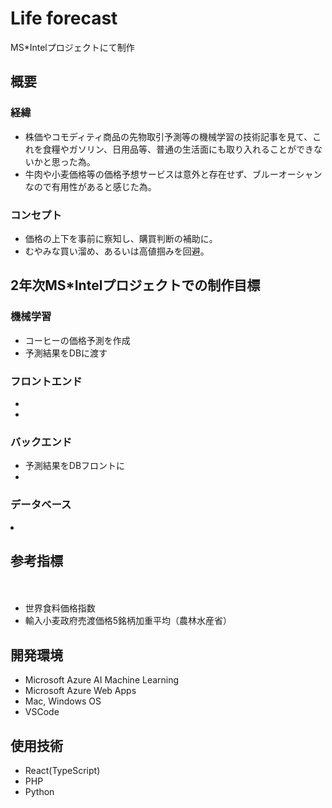 # Life forecast
<p>MS*Intelプロジェクトにて制作</p>
<h2>概要</h2>
  <h3>経緯</h3>
    <ul>
      <li>株価やコモディティ商品の先物取引予測等の機械学習の技術記事を見て、これを食糧やガソリン、日用品等、普通の生活面にも取り入れることができないかと思った為。</li>
      <li>牛肉や小麦価格等の価格予想サービスは意外と存在せず、ブルーオーシャンなので有用性があると感じた為。</li>
    </ul>
  <h3>コンセプト</h3>
    <ul>
      <li>価格の上下を事前に察知し、購買判断の補助に。</li>
      <li>むやみな買い溜め、あるいは高値掴みを回避。</li>
    </ul>

<h2>2年次MS*Intelプロジェクトでの制作目標</h2>
  <h3>機械学習</h3>
    <ul>
      <li>コーヒーの価格予測を作成</li>
      <li>予測結果をDBに渡す</li>
    </ul>
  <h3>フロントエンド</h3>
    <ul>
      <li></li>
      <li></li>
    </ul>
  <h3>バックエンド</h3>
    <ul>
      <li>予測結果をDBフロントに</li>
      <li></li>
    </ul>
  <h3>データベース</h3>
    <li></li>
    
<h2>参考指標</h2>
　<ul>
    <li>世界食料価格指数</li>
    <li>輸入小麦政府売渡価格5銘柄加重平均（農林水産省）</li>
  </ul>
  
<h2>開発環境</h2>
  <ul>
      <li>Microsoft Azure AI Machine Learning</li>
      <li>Microsoft Azure Web Apps</li>
      <li>Mac, Windows OS</li>
  <li>VSCode</li>
    </ul>
    
<h2>使用技術</h2>
  <ul>
      <li>React(TypeScript)</li>
      <li>PHP</li>
      <li>Python</li>
    </ul>
